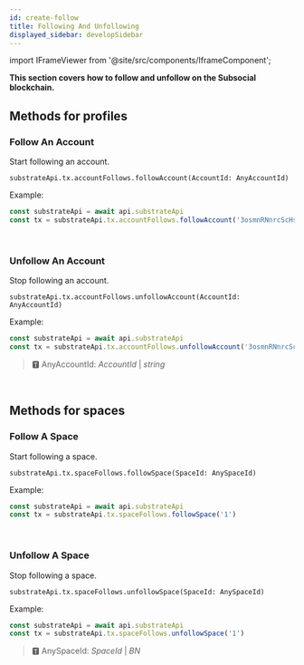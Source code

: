 ```yaml
---
id: create-follow
title: Following And Unfollowing
displayed_sidebar: developSidebar
---
```

import IFrameViewer from '@site/src/components/IframeComponent';

**This section covers how to follow and unfollow on the Subsocial blockchain.**

## Methods for profiles

### Follow An Account

Start following an account.

```
substrateApi.tx.accountFollows.followAccount(AccountId: AnyAccountId)
```

Example: 

```typescript
const substrateApi = await api.substrateApi
const tx = substrateApi.tx.accountFollows.followAccount('3osmnRNnrcScHsgkTJH1xyBF5kGjpbWHsGrqM31BJpy4vwn8')
```

 <IFrameViewer
      src="https://play.subsocial.network/follows/following/account?iframe=true"
  />
<br/>

### Unfollow An Account

Stop following an account.

```
substrateApi.tx.accountFollows.unfollowAccount(AccountId: AnyAccountId)
```

Example: 

```typescript
const substrateApi = await api.substrateApi
const tx = substrateApi.tx.accountFollows.unfollowAccount('3osmnRNnrcScHsgkTJH1xyBF5kGjpbWHsGrqM31BJpy4vwn8')
```

> 🆃 AnyAccountId: *AccountId* | *string*

 <IFrameViewer
      src="https://play.subsocial.network/follows/unfollowing/account?iframe=true"
  />
<br/>

## Methods for spaces

### Follow A Space

Start following a space.

```
substrateApi.tx.spaceFollows.followSpace(SpaceId: AnySpaceId)
```

Example:

```typescript
const substrateApi = await api.substrateApi
const tx = substrateApi.tx.spaceFollows.followSpace('1')
```

 <IFrameViewer
      src="https://play.subsocial.network/follows/following/space?iframe=true"
  />
<br/>

### Unfollow A Space

Stop following a space.

```
substrateApi.tx.spaceFollows.unfollowSpace(SpaceId: AnySpaceId)
```

Example:

```typescript
const substrateApi = await api.substrateApi
const tx = substrateApi.tx.spaceFollows.unfollowSpace('1')
```

> 🆃 AnySpaceId: *SpaceId* | *BN*

 <IFrameViewer
      src="https://play.subsocial.network/follows/unfollowing/space?iframe=true"
  />
<br/>
